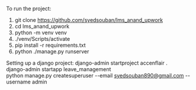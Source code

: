 To run the project:
1. git clone https://github.com/syedsouban/lms_anand_upwork
2. cd lms_anand_upwork
3. python -m venv venv
4. ./venv/Scripts/activate
5. pip install -r requirements.txt
6. python ./manage.py runserver

Setting up a django project:
django-admin startproject accenflair . <br>
django-admin startapp leave_management <br>
python manage.py createsuperuser --email syedsouban890@gmail.com --username admin
